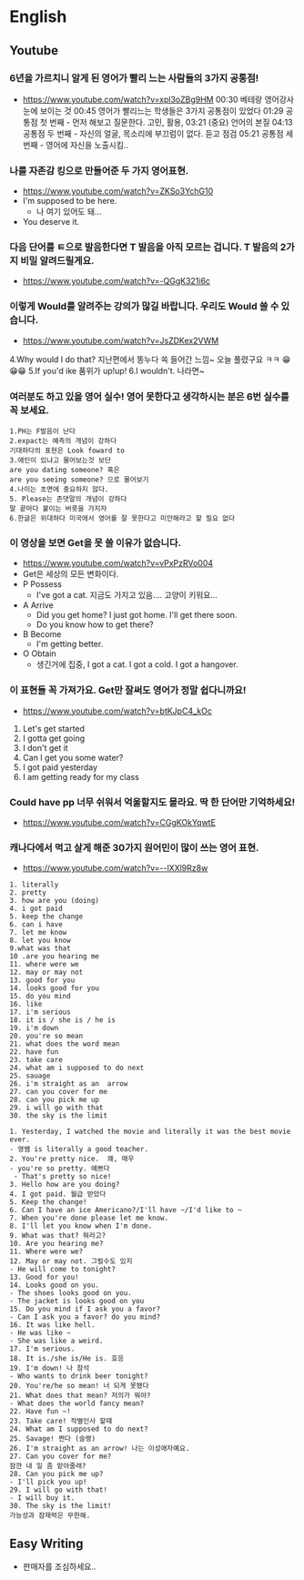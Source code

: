 # English

## Youtube

### 6년을 가르치니 알게 된 영어가 빨리 느는 사람들의 3가지 공통점!
* https://www.youtube.com/watch?v=xpl3oZBg9HM
00:30 베테랑 영어강사 눈에 보이는 것
00:45 영어가 빨리느는 학생들은 3가지 공통점이 있었다
01:29 공통점 첫 번째 - 먼저 해보고 질문한다. 고민, 활용, 
03:21 (중요) 언어의 본질
04:13 공통점 두 번째  - 자신의 얼굴, 목소리에 부끄럼이 없다. 듣고 점검
05:21 공통점 세 번째  - 영어에 자신을 노출시킴..


### 나를 자존감 킹으로 만들어준 두 가지 영어표현.
* https://www.youtube.com/watch?v=ZKSo3YchG10
* I'm supposed to be here.
  - 나 여기 있어도 돼...
* You deserve it.

### 다음 단어를 ㅌ으로 발음한다면 T 발음을 아직 모르는 겁니다. T 발음의 2가지 비밀 알려드릴게요.
* https://www.youtube.com/watch?v=-QGgK321i6c

### 이렇게 Would를 알려주는 강의가 많길 바랍니다. 우리도 Would 쓸 수 있습니다.
* https://www.youtube.com/watch?v=JsZDKex2VWM

4.Why would I do that? 지난편에서 똥누다 쏙 들어간 느낌~ 오늘 풀렸구요 ㅋㅋ 😁😁😁
5.If you'd ike 품위가 up!up!
6.I wouldn't. 나라면~

### 여러분도 하고 있을 영어 실수! 영어 못한다고 생각하시는 분은 6번 실수를 꼭 보세요.
```
1.PH는 F발음이 난다 
2.expact는 예측의 개념이 강하다
기대하다의 표현은 Look foward to
3.애인이 있냐고 물어보는것 보단
are you dating someone? 혹은
are you seeing someone? 으로 물어보기
4.나이는 초면에 중요하지 않다.
5. Please는 존댓말의 개념이 강하다
말 끝마다 붙이는 버릇을 가지자
6.한글은 위대하다 미국에서 영어를 잘 못한다고 미안해라고 할 필요 없다
```

### 이 영상을 보면 Get을 못 쓸 이유가 없습니다.
* https://www.youtube.com/watch?v=vPxPzRVo004
* Get은 세상의 모든 변화이다.
* P Possess
  - I've got a cat. 지금도 가지고 있음.... 고양이 키워요...
* A Arrive
  - Did you get home? I just got home. I'll get there soon.
  - Do you know how to get there?
* B Become
  - I'm getting better.
* O Obtain
  - 생긴거에 집중, I got a cat. I got a cold. I got a hangover.



### 이 표현들 꼭 가져가요. Get만 잘써도 영어가 정말 쉽다니까요!
* https://www.youtube.com/watch?v=btKJpC4_kOc

1) Let's get started 
2) I gotta get going 
3) I don't get it
4) Can I get you some water?
5) I got paid yesterday 
6) I am getting ready for my class


### Could have pp 너무 쉬워서 억울할지도 몰라요. 딱 한 단어만 기억하세요!
* https://www.youtube.com/watch?v=CGgKOkYqwtE


### 캐나다에서 먹고 살게 해준 30가지 원어민이 많이 쓰는 영어 표현.
* https://www.youtube.com/watch?v=--lXXl9Rz8w
```
1. literally
2. pretty
3. how are you (doing)
4. i got paid
5. keep the change
6. can i have
7. let me know
8. let you know
9.what was that
10 .are you hearing me
11. where were we
12. may or may not
13. good for you
14. looks good for you
15. do you mind
16. like
17. i'm serious
18. it is / she is / he is
19. i'm down
20. you're so mean
21. what does the word mean
22. have fun
23. take care
24. what am i supposed to do next
25. sauage
26. i'm straight as an  arrow
27. can you cover for me
28. can you pick me up
29. i will go with that
30. the sky is the limit
```
```
1. Yesterday, I watched the movie and literally it was the best movie ever.
- 영쌤 is literally a good teacher.
2. You're pretty nice.  꽤, 매우
- you're so pretty. 예쁘다
 - That's pretty so nice!
3. Hello how are you doing?
4. I got paid. 월급 받았다
5. Keep the change!
6. Can I have an ice Americano?/I'll have ~/I'd like to ~
7. When you're done please let me know.
8. I'll let you know when I'm done.
9. What was that? 뭐라고?
10. Are you hearing me?
11. Where were we?
12. May or may not. 그럴수도 있지
- He will come to tonight?
13. Good for you!
14. Looks good on you.
- The shoes looks good on you.
- The jacket is looks good on you 
15. Do you mind if I ask you a favor?
- Can I ask you a favor? do you mind?
16. It was like hell.
- He was like ~
- She was like a weird.
17. I'm serious.
18. It is./she is/He is. 호응
19. I'm down! 나 참석
- Who wants to drink beer tonight?
20. You're/he so mean! 너 되게 못됐다
21. What does that mean? 저의가 뭐야?
- What does the world fancy mean?
22. Have fun ~!
23. Take care! 작별인사 할때
24. What am I supposed to do next?
25. Savage! 쩐다 (슬랭)
26. I'm straight as an arrow! 나는 이성애자예요.
27. Can you cover for me?
잠깐 내 일 좀 맡아줄래?
28. Can you pick me up?
- I'll pick you up!
29. I will go with that!
- I will buy it.
30. The sky is the limit!
가능성과 잠재력은 무한해.
```
## Easy Writing
* 판매자를 조심하세요.. 
